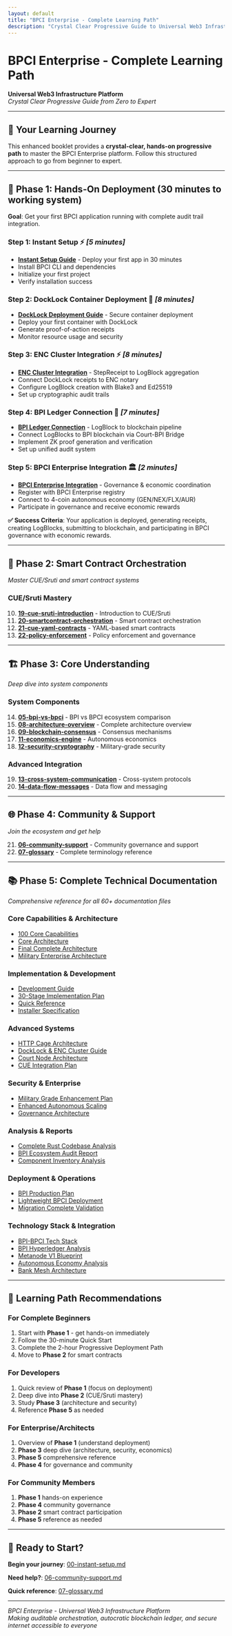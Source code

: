 ```yaml
---
layout: default
title: "BPCI Enterprise - Complete Learning Path"
description: "Crystal Clear Progressive Guide to Universal Web3 Infrastructure"
---
```


# BPCI Enterprise - Complete Learning Path

**Universal Web3 Infrastructure Platform**  
*Crystal Clear Progressive Guide from Zero to Expert*

---

## 🎯 **Your Learning Journey**

This enhanced booklet provides a **crystal-clear, hands-on progressive path** to master the BPCI Enterprise platform. Follow this structured approach to go from beginner to expert.

---

## 🚀 **Phase 1: Hands-On Deployment (30 minutes to working system)**

**Goal**: Get your first BPCI application running with complete audit trail integration.

### **Step 1: Instant Setup** ⚡ *[5 minutes]*
- **[Instant Setup Guide](00-instant-setup.md)** - Deploy your first app in 30 minutes
- Install BPCI CLI and dependencies
- Initialize your first project
- Verify installation success

### **Step 2: DockLock Container Deployment** 🐳 *[8 minutes]*
- **[DockLock Deployment Guide](15-docklock-deployment.md)** - Secure container deployment
- Deploy your first container with DockLock
- Generate proof-of-action receipts
- Monitor resource usage and security

### **Step 3: ENC Cluster Integration** ⚡ *[8 minutes]*
- **[ENC Cluster Integration](16-enc-cluster-integration.md)** - StepReceipt to LogBlock aggregation
- Connect DockLock receipts to ENC notary
- Configure LogBlock creation with Blake3 and Ed25519
- Set up cryptographic audit trails

### **Step 4: BPI Ledger Connection** 🔗 *[7 minutes]*
- **[BPI Ledger Connection](17-bpi-ledger-connection.md)** - LogBlock to blockchain pipeline
- Connect LogBlocks to BPI blockchain via Court-BPI Bridge
- Implement ZK proof generation and verification
- Set up unified audit system

### **Step 5: BPCI Enterprise Integration** 🏛️ *[2 minutes]*
- **[BPCI Enterprise Integration](18-bpci-ledger-integration.md)** - Governance & economic coordination
- Register with BPCI Enterprise registry
- Connect to 4-coin autonomous economy (GEN/NEX/FLX/AUR)
- Participate in governance and receive economic rewards

**✅ Success Criteria**: Your application is deployed, generating receipts, creating LogBlocks, submitting to blockchain, and participating in BPCI governance with economic rewards.

---

## 🧠 **Phase 2: Smart Contract Orchestration**
*Master CUE/Sruti and smart contract systems*

### **CUE/Sruti Mastery**
10. **[19-cue-sruti-introduction](19-cue-sruti-introduction.md)** - Introduction to CUE/Sruti
11. **[20-smartcontract-orchestration](20-smartcontract-orchestration.md)** - Smart contract orchestration
12. **[21-cue-yaml-contracts](21-cue-yaml-contracts.md)** - YAML-based smart contracts
13. **[22-policy-enforcement](22-policy-enforcement.md)** - Policy enforcement and governance

---

## 🏗️ **Phase 3: Core Understanding**
*Deep dive into system components*

### **System Components**
14. **[05-bpi-vs-bpci](05-bpi-vs-bpci.md)** - BPI vs BPCI ecosystem comparison
15. **[08-architecture-overview](08-architecture-overview.md)** - Complete architecture overview
16. **[09-blockchain-consensus](09-blockchain-consensus.md)** - Consensus mechanisms
17. **[11-economics-engine](11-economics-engine.md)** - Autonomous economics
18. **[12-security-cryptography](12-security-cryptography.md)** - Military-grade security

### **Advanced Integration**
19. **[13-cross-system-communication](13-cross-system-communication.md)** - Cross-system protocols
20. **[14-data-flow-messages](14-data-flow-messages.md)** - Data flow and messaging

---

## 🌐 **Phase 4: Community & Support**
*Join the ecosystem and get help*

21. **[06-community-support](06-community-support.md)** - Community governance and support
22. **[07-glossary](07-glossary.md)** - Complete terminology reference

---

## 📚 **Phase 5: Complete Technical Documentation**
*Comprehensive reference for all 60+ documentation files*

### **Core Capabilities & Architecture**
- [100 Core Capabilities](../backup_md_files/coredocs/100_CORE_CAPABILITIES.md)
- [Core Architecture](../backup_md_files/coredocs/CORE_ARCHITECTURE.md)
- [Final Complete Architecture](../backup_md_files/coredocs/FINAL_COMPLETE_ARCHITECTURE.md)
- [Military Enterprise Architecture](../backup_md_files/coredocs/MILITARY_ENTERPRISE_ARCHITECTURE.md)

### **Implementation & Development**
- [Development Guide](../backup_md_files/coredocs/DEVELOPMENT_GUIDE.md)
- [30-Stage Implementation Plan](../backup_md_files/coredocs/COMPLETE_30_STAGE_IMPLEMENTATION_PLAN.md)
- [Quick Reference](../backup_md_files/coredocs/QUICK_REFERENCE.md)
- [Installer Specification](../backup_md_files/coredocs/INSTALLER_SPECIFICATION.md)

### **Advanced Systems**
- [HTTP Cage Architecture](../backup_md_files/coredocs/HTTP_CAGE_ARCHITECTURE.md)
- [DockLock & ENC Cluster Guide](../backup_md_files/coredocs/DOCKLOCK_ENC_CLUSTER_GUIDE.md)
- [Court Node Architecture](../backup_md_files/coredocs/COURT_NODE_ARCHITECTURE.md)
- [CUE Integration Plan](../backup_md_files/coredocs/CUE_INTEGRATION_PLAN.md)

### **Security & Enterprise**
- [Military Grade Enhancement Plan](../backup_md_files/coredocs/MILITARY_GRADE_ENHANCEMENT_PLAN.md)
- [Enhanced Autonomous Scaling](../backup_md_files/coredocs/ENHANCED_AUTONOMOUS_SCALING.md)
- [Governance Architecture](../backup_md_files/coredocs/GOVERNANCE_ARCHITECTURE.md)

### **Analysis & Reports**
- [Complete Rust Codebase Analysis](../backup_md_files/delivery/COMPLETE_RUST_CODEBASE_ANALYSIS.md)
- [BPI Ecosystem Audit Report](../backup_md_files/COMPREHENSIVE_BPI_ECOSYSTEM_AUDIT_REPORT.md)
- [Component Inventory Analysis](../backup_md_files/delivery/COMPONENT_INVENTORY_AND_MOCK_ANALYSIS.md)

### **Deployment & Operations**
- [BPI Production Plan](../backup_md_files/BPI_100_PERCENT_PRODUCTION_PLAN.md)
- [Lightweight BPCI Deployment](../backup_md_files/coredocs/LIGHTWEIGHT_BPCI_DEPLOYMENT.md)
- [Migration Complete Validation](../backup_md_files/MIGRATION_COMPLETE_VALIDATION.md)

### **Technology Stack & Integration**
- [BPI-BPCI Tech Stack](../backup_md_files/delivery/BPI_BPCI_TECH_STACK.md)
- [BPI Hyperledger Analysis](../backup_md_files/coredocs/BPI_HYPERLEDGER_ANALYSIS.md)
- [Metanode V1 Blueprint](../backup_md_files/coredocs/METANODE_V1_BLUEPRINT.md)
- [Autonomous Economy Analysis](../backup_md_files/coredocs/AUTONOMOUS_ECONOMY_ANALYSIS.md)
- [Bank Mesh Architecture](../backup_md_files/coredocs/BANK_MESH_ARCHITECTURE.md)

---

## 🎯 **Learning Path Recommendations**

### **For Complete Beginners**
1. Start with **Phase 1** - get hands-on immediately
2. Follow the 30-minute Quick Start
3. Complete the 2-hour Progressive Deployment Path
4. Move to **Phase 2** for smart contracts

### **For Developers**
1. Quick review of **Phase 1** (focus on deployment)
2. Deep dive into **Phase 2** (CUE/Sruti mastery)
3. Study **Phase 3** (architecture and security)
4. Reference **Phase 5** as needed

### **For Enterprise/Architects**
1. Overview of **Phase 1** (understand deployment)
2. **Phase 3** deep dive (architecture, security, economics)
3. **Phase 5** comprehensive reference
4. **Phase 4** for governance and community

### **For Community Members**
1. **Phase 1** hands-on experience
2. **Phase 4** community governance
3. **Phase 2** smart contract participation
4. **Phase 5** reference as needed

---

## 🚀 **Ready to Start?**

**Begin your journey**: [00-instant-setup.md](00-instant-setup.md)

**Need help?**: [06-community-support.md](06-community-support.md)

**Quick reference**: [07-glossary.md](07-glossary.md)

---

*BPCI Enterprise - Universal Web3 Infrastructure Platform*  
*Making auditable orchestration, autocratic blockchain ledger, and secure internet accessible to everyone*
